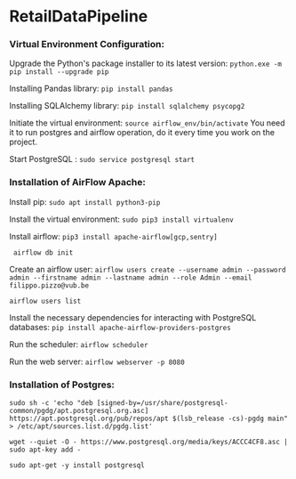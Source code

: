 # RetailDataPipeline

### Virtual Environment Configuration:

Upgrade the Python's package installer to its latest version: `python.exe -m pip install --upgrade pip`

Installing Pandas library: `pip install pandas`
<br>

Installing SQLAlchemy library: `pip install sqlalchemy psycopg2`
<br>

Initiate the virtual environment: `source airflow_env/bin/activate`
You need it to run postgres and airflow operation, do it every time you work on the project.
<br>

Start PostgreSQL : `sudo service postgresql start`


### Installation of AirFlow Apache:

Install pip: 
`sudo apt install python3-pip`
<br>

Install the virtual environment:
`sudo pip3 install virtualenv`
<br>

Install airflow:
`pip3 install apache-airflow[gcp,sentry]`
<br>

` airflow db init`

Create an airflow user:
`airflow users create --username admin --password admin --firstname admin --lastname admin --role Admin --email filippo.pizzo@vub.be`
<br>

`airflow users list`
<br>

Install the necessary dependencies for interacting with PostgreSQL databases: `pip install apache-airflow-providers-postgres`

Run the scheduler: `airflow scheduler`
<br>

Run the web server: `airflow webserver -p 8080`

### Installation of Postgres:

`sudo sh -c 'echo "deb [signed-by=/usr/share/postgresql-common/pgdg/apt.postgresql.org.asc] https://apt.postgresql.org/pub/repos/apt $(lsb_release -cs)-pgdg main" > /etc/apt/sources.list.d/pgdg.list'`
<br>

`wget --quiet -O - https://www.postgresql.org/media/keys/ACCC4CF8.asc | sudo apt-key add -`
<br>

`sudo apt-get -y install postgresql`




